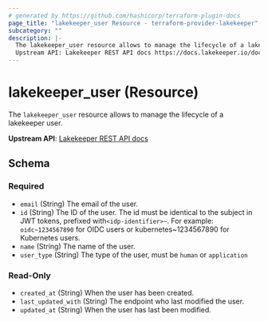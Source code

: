 ```yaml
---
# generated by https://github.com/hashicorp/terraform-plugin-docs
page_title: "lakekeeper_user Resource - terraform-provider-lakekeeper"
subcategory: ""
description: |-
  The lakekeeper_user resource allows to manage the lifecycle of a lakekeeper user.
  Upstream API: Lakekeeper REST API docs https://docs.lakekeeper.io/docs/nightly/api/management/#tag/user/operation/get_user
---
```


# lakekeeper_user (Resource)

The `lakekeeper_user` resource allows to manage the lifecycle of a lakekeeper user.

**Upstream API**: [Lakekeeper REST API docs](https://docs.lakekeeper.io/docs/nightly/api/management/#tag/user/operation/get_user)



<!-- schema generated by tfplugindocs -->
## Schema

### Required

- `email` (String) The email of the user.
- `id` (String) The ID of the user. The id must be identical to the subject in JWT tokens, prefixed with`<idp-identifier>~`. For example: `oidc~1234567890` for OIDC users or kubernetes~1234567890 for Kubernetes users.
- `name` (String) The name of the user.
- `user_type` (String) The type of the user, must be `human` or `application`

### Read-Only

- `created_at` (String) When the user has been created.
- `last_updated_with` (String) The endpoint who last modified the user.
- `updated_at` (String) When the user has last been modified.
